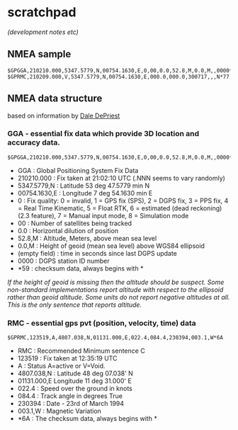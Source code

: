 # scratchpad

_(development notes etc)_


## NMEA sample

	$GPGGA,210210.000,5347.5779,N,00754.1630,E,0,00,0.0,52.8,M,0.0,M,,0000*59
	$GPRMC,210209.000,V,5347.5779,N,00754.1630,E,000.0,000.0,300717,,,N*77

## NMEA data structure

based on information by [Dale DePriest]( http://www.gpsinformation.org/dale/nmea.htm )

### GGA - essential fix data which provide 3D location and accuracy data.

	$GPGGA,210210.000,5347.5779,N,00754.1630,E,0,00,0.0,52.8,M,0.0,M,,0000*59

- GGA : Global Positioning System Fix Data
- 210210.000 : Fix taken at 21:02:10 UTC (.NNN seems to vary randomly)
- 5347.5779,N : Latitude 53 deg 47.5779 min N
- 00754.1630,E : Longitude 7 deg 54.1630 min E
- 0 : Fix quality: 0 = invalid, 1 = GPS fix (SPS), 2 = DGPS fix, 3 = PPS fix, 4 = Real Time Kinematic, 5 = Float RTK, 6 = estimated (dead reckoning) (2.3 feature), 7 = Manual input mode, 8 = Simulation mode
- 00 : Number of satellites being tracked
- 0.0 : Horizontal dilution of position
- 52.8,M : Altitude, Meters, above mean sea level
- 0.0,M : Height of geoid (mean sea level) above WGS84 ellipsoid
- (empty field) : time in seconds since last DGPS update
- 0000 : DGPS station ID number
- *59 : checksum data, always begins with *

_If the height of geoid is missing then the altitude should be suspect. Some non-standard implementations report altitude with respect to the ellipsoid rather than geoid altitude. Some units do not report negative altitudes at all. This is the only sentence that reports altitude._

### RMC - essential gps pvt (position, velocity, time) data

	$GPRMC,123519,A,4807.038,N,01131.000,E,022.4,084.4,230394,003.1,W*6A

- RMC : Recommended Minimum sentence C
- 123519 : Fix taken at 12:35:19 UTC
- A : Status A=active or V=Void.
- 4807.038,N : Latitude 48 deg 07.038' N
- 01131.000,E Longitude 11 deg 31.000' E
- 022.4 : Speed over the ground in knots
- 084.4 : Track angle in degrees True
- 230394 : Date - 23rd of March 1994
- 003.1,W : Magnetic Variation
- *6A : The checksum data, always begins with *
